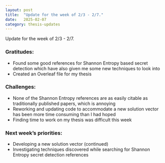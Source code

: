 ```yaml
---
layout: post
title:  "Update for the week of 2/3 - 2/7."
date:   2025-02-07
category: thesis-updates
---
```


Update for the week of 2/3 - 2/7.

### Gratitudes:
- Found some good references for Shannon Entropy based secret detection which have also given me some new techniques to look into
- Created an Overleaf file for my thesis

### Challenges:
- None of the Shannon Entropy references are as easily citable as traditionally published papers, which is annoying
- Reworking and updating code to accommodate a new solution vector has been more time consuming than I had hoped
- Finding time to work on my thesis was difficult this week

### Next week’s priorities:
- Developing a new solution vector (continued)
- Investigating techniques discovered while searching for Shannon Entropy secret detection references 
